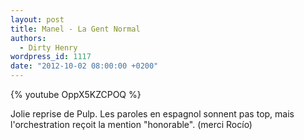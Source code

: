 ```yaml
---
layout: post
title: Manel - La Gent Normal
authors:
  - Dirty Henry
wordpress_id: 1117
date: "2012-10-02 08:00:00 +0200"
---
```


{% youtube OppX5KZCPOQ %}

Jolie reprise de Pulp. Les paroles en espagnol sonnent pas top, mais
l'orchestration reçoit la mention "honorable". (merci Rocío)

